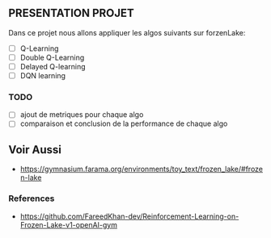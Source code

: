 ## PRESENTATION PROJET

Dans ce projet nous allons appliquer les algos suivants sur forzenLake:

- [ ] Q-Learning
- [ ] Double Q-Learning
- [ ] Delayed Q-learning
- [ ] DQN learning

### TODO

- [ ] ajout de metriques pour chaque algo
- [ ] comparaison et conclusion de la performance de chaque algo

## Voir Aussi

- https://gymnasium.farama.org/environments/toy_text/frozen_lake/#frozen-lake

### References

- https://github.com/FareedKhan-dev/Reinforcement-Learning-on-Frozen-Lake-v1-openAI-gym
